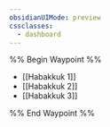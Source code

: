 ```yaml
---
obsidianUIMode: preview
cssclasses:
  - dashboard
---
```

%% Begin Waypoint %%
- [[Habakkuk 1]]
- [[Habakkuk 2]]
- [[Habakkuk 3]]

%% End Waypoint %%